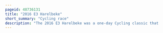 ```yaml
---
pageid: 48736131
title: "2016 E3 Harelbeke"
short_summary: "Cycling race"
description: "The 2016 E3 Harelbeke was a one-day Cycling classic that took Place on March 25 2016. It was the 59th Edition of E3 Harelbeke it was the second one-day Race of the uci World Tour 2016 and the first of the cobbled Classics."
---
```


